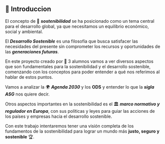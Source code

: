 ## 📑 **Introduccion**

El concepto de 🌱 _**sostenibilidad**_  se ha posicionado como un tema central para el desarrollo global, ya que necesitamos un equilibrio económico, social y ambiental.

El _**Desarrollo Sostenible**_ es una filosofía que busca satisfacer las necesidades del presente sin comprometer los recursos y oportunidades de las _**generaciones futuras**_.

En este proyecto creado por 👥 3 alumnos vamos a ver diversos aspectos que son fundamentales para la sostenibilidad y el desarrollo sostenible, comenzando con los conceptos para poder entender a qué nos referimos al hablar de estos puntos.

Vamos a analizar la 🌍 _**Agenda 2030**_ y los **ODS** y entender lo que la _**sigla ASG**_ nos quiere decir.

Otros aspectos importantes en la sostenibilidad es el 🏛️ _**marco normativo y regulador en Europa**_, con sus políticas y leyes para guiar las acciones de los países y empresas hacia el desarrollo sostenible.

Con este trabajo intentaremos tener una visión completa de los fundamentos de la sostenibilidad para lograr un mundo más **justo, seguro y sostenible** 🏆.
